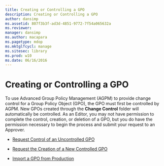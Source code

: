 ```yaml
---
title: Creating or Controlling a GPO
description: Creating or Controlling a GPO
author: dansimp
ms.assetid: 807f3b3f-ad3d-4851-9772-7f54a065632a
ms.reviewer: 
manager: dansimp
ms.author: macapara
ms.pagetype: mdop
ms.mktglfcycl: manage
ms.sitesec: library
ms.prod: w10
ms.date: 06/16/2016
---
```



# Creating or Controlling a GPO


To use Advanced Group Policy Management (AGPM) to provide change control for a Group Policy Object (GPO), the GPO must first be controlled by AGPM. New GPOs created through the **Change Control** folder will automatically be controlled. As an Editor, you may not have permission to complete the control, creation, or deletion of a GPO, but you do have the permission necessary to begin the process and submit your request to an Approver.

-   [Request Control of an Uncontrolled GPO](request-control-of-an-uncontrolled-gpo-agpm40.md)

-   [Request the Creation of a New Controlled GPO](request-the-creation-of-a-new-controlled-gpo-agpm40.md)

-   [Import a GPO from Production](import-a-gpo-from-production-agpm40-ed.md)

 

 





